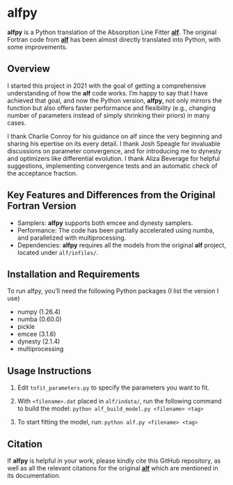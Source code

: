 # alfpy
__alfpy__ is a Python translation of the Absorption Line Fitter [__alf__](https://github.com/cconroy20/alf/tree/master/src). The original Fortran code from [__alf__](https://github.com/cconroy20/alf/tree/master/src) has been almost directly translated into Python, with some improvements.

## Overview
I started this project in 2021 with the goal of getting a comprehensive understanding of how the __alf__ code works. I’m happy to say that I have achieved that goal, and now the Python version, __alfpy__, not only mirrors the function but also offers faster performance and flexibility (e.g., changing number of parameters instead of simply shrinking their priors) in many cases.

I thank Charlie Conroy for his guidance on alf since the very beginning and sharing his epertise on its every detail.  I thank Josh Speagle for invaluable discussions on parameter convergence, and for introducing me to dynesty and optimizers like differential evolution.  I thank Aliza Beverage for helpful suggestions, implementing convergence tests and an automatic check of the acceptance fraction.  

## Key Features and Differences from the Original Fortran Version
- Samplers: __alfpy__ supports both emcee and dynesty samplers.
- Performance: The code has been partially accelerated using numba, and parallelized with multiprocessing.
- Dependencies: __alfpy__ requires all the models from the original __alf__ project, located under `alf/infiles/`.

## Installation and Requirements
To run alfpy, you’ll need the following Python packages (I list the version I use)
- numpy (1.26.4)
- numba (0.60.0)
- pickle
- emcee (3.1.6)
- dynesty (2.1.4)
- multiprocessing

## Usage Instructions
1.	Edit `tofit_parameters.py` to specify the parameters you want to fit.
2.	With `<filename>.dat` placed in `alf/indata/`, run the following command to build the model:
 `python alf_build_model.py <filename> <tag>`

3.	To start fitting the model, run:
`python alf.py <filename> <tag>`

## Citation
If __alfpy__ is helpful in your work, please kindly cite this GitHub repository, as well as all the relevant citations for the original [__alf__](https://github.com/cconroy20/alf/tree/master/src) which are mentioned in its documentation.
